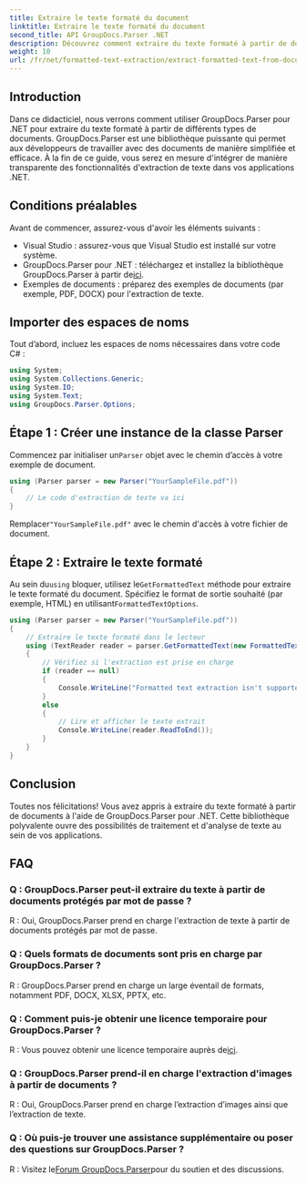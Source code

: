 ```yaml
---
title: Extraire le texte formaté du document
linktitle: Extraire le texte formaté du document
second_title: API GroupDocs.Parser .NET
description: Découvrez comment extraire du texte formaté à partir de documents à l'aide de GroupDocs.Parser pour .NET. Extraction de texte simple et efficace pour vos applications.
weight: 10
url: /fr/net/formatted-text-extraction/extract-formatted-text-from-document/
---
```

## Introduction
Dans ce didacticiel, nous verrons comment utiliser GroupDocs.Parser pour .NET pour extraire du texte formaté à partir de différents types de documents. GroupDocs.Parser est une bibliothèque puissante qui permet aux développeurs de travailler avec des documents de manière simplifiée et efficace. À la fin de ce guide, vous serez en mesure d'intégrer de manière transparente des fonctionnalités d'extraction de texte dans vos applications .NET.
## Conditions préalables
Avant de commencer, assurez-vous d'avoir les éléments suivants :
- Visual Studio : assurez-vous que Visual Studio est installé sur votre système.
-  GroupDocs.Parser pour .NET : téléchargez et installez la bibliothèque GroupDocs.Parser à partir de[ici](https://releases.groupdocs.com/parser/net/).
- Exemples de documents : préparez des exemples de documents (par exemple, PDF, DOCX) pour l'extraction de texte.
## Importer des espaces de noms
Tout d’abord, incluez les espaces de noms nécessaires dans votre code C# :
```csharp
using System;
using System.Collections.Generic;
using System.IO;
using System.Text;
using GroupDocs.Parser.Options;
```
## Étape 1 : Créer une instance de la classe Parser
 Commencez par initialiser un`Parser` objet avec le chemin d’accès à votre exemple de document.
```csharp
using (Parser parser = new Parser("YourSampleFile.pdf"))
{
    // Le code d'extraction de texte va ici
}
```
 Remplacer`"YourSampleFile.pdf"` avec le chemin d'accès à votre fichier de document.

## Étape 2 : Extraire le texte formaté
 Au sein du`using` bloquer, utilisez le`GetFormattedText` méthode pour extraire le texte formaté du document. Spécifiez le format de sortie souhaité (par exemple, HTML) en utilisant`FormattedTextOptions`.
```csharp
using (Parser parser = new Parser("YourSampleFile.pdf"))
{
    // Extraire le texte formaté dans le lecteur
    using (TextReader reader = parser.GetFormattedText(new FormattedTextOptions(FormattedTextMode.Html)))
    {
        // Vérifiez si l'extraction est prise en charge
        if (reader == null)
        {
            Console.WriteLine("Formatted text extraction isn't supported.");
        }
        else
        {
            // Lire et afficher le texte extrait
            Console.WriteLine(reader.ReadToEnd());
        }
    }
}
```

## Conclusion
Toutes nos félicitations! Vous avez appris à extraire du texte formaté à partir de documents à l'aide de GroupDocs.Parser pour .NET. Cette bibliothèque polyvalente ouvre des possibilités de traitement et d'analyse de texte au sein de vos applications.

## FAQ
### Q : GroupDocs.Parser peut-il extraire du texte à partir de documents protégés par mot de passe ?
R : Oui, GroupDocs.Parser prend en charge l'extraction de texte à partir de documents protégés par mot de passe.
### Q : Quels formats de documents sont pris en charge par GroupDocs.Parser ?
R : GroupDocs.Parser prend en charge un large éventail de formats, notamment PDF, DOCX, XLSX, PPTX, etc.
### Q : Comment puis-je obtenir une licence temporaire pour GroupDocs.Parser ?
 R : Vous pouvez obtenir une licence temporaire auprès de[ici](https://purchase.groupdocs.com/temporary-license/).
### Q : GroupDocs.Parser prend-il en charge l'extraction d'images à partir de documents ?
R : Oui, GroupDocs.Parser prend en charge l’extraction d’images ainsi que l’extraction de texte.
### Q : Où puis-je trouver une assistance supplémentaire ou poser des questions sur GroupDocs.Parser ?
 R : Visitez le[Forum GroupDocs.Parser](https://forum.groupdocs.com/c/parser/17)pour du soutien et des discussions.